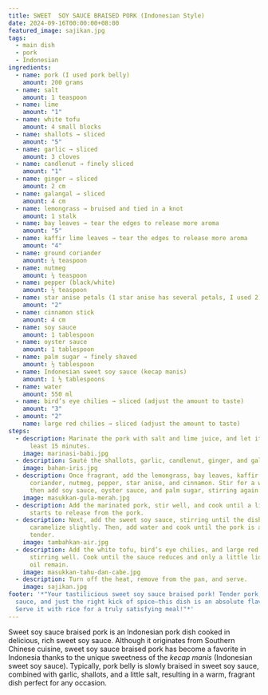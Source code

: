 ```yaml
---
title: SWEET  SOY SAUCE BRAISED PORK (Indonesian Style)
date: 2024-09-16T00:00:00+08:00
featured_image: sajikan.jpg
tags:
  - main dish
  - pork
  - Indonesian
ingredients:
  - name: pork (I used pork belly)
    amount: 200 grams
  - name: salt
    amount: 1 teaspoon
  - name: lime
    amount: "1"
  - name: white tofu
    amount: 4 small blocks
  - name: shallots → sliced
    amount: "5"
  - name: garlic → sliced
    amount: 3 cloves
  - name: candlenut → finely sliced
    amount: "1"
  - name: ginger → sliced
    amount: 2 cm
  - name: galangal → sliced
    amount: 4 cm
  - name: lemongrass → bruised and tied in a knot
    amount: 1 stalk
  - name: bay leaves → tear the edges to release more aroma
    amount: "5"
  - name: kaffir lime leaves → tear the edges to release more aroma
    amount: "4"
  - name: ground coriander
    amount: ¼ teaspoon
  - name: nutmeg
    amount: ¼ teaspoon
  - name: pepper (black/white)
    amount: ½ teaspoon
  - name: star anise petals (1 star anise has several petals, I used 2)
    amount: "2"
  - name: cinnamon stick
    amount: 4 cm
  - name: soy sauce
    amount: 1 tablespoon
  - name: oyster sauce
    amount: 1 tablespoon
  - name: palm sugar → finely shaved
    amount: ½ tablespoon
  - name: Indonesian sweet soy sauce (kecap manis)
    amount: 1 ½ tablespoons
  - name: water
    amount: 550 ml
  - name: bird’s eye chilies → sliced (adjust the amount to taste)
    amount: "3"
  - amount: "2"
    name: large red chilies → sliced (adjust the amount to taste)
steps:
  - description: Marinate the pork with salt and lime juice, and let it sit for at
      least 15 minutes.
    image: marinasi-babi.jpg
  - description: Sauté the shallots, garlic, candlenut, ginger, and galangal until fragrant.
    image: bahan-iris.jpg
  - description: Once fragrant, add the lemongrass, bay leaves, kaffir lime leaves,
      coriander, nutmeg, pepper, star anise, and cinnamon. Stir for a while,
      then add soy sauce, oyster sauce, and palm sugar, stirring again.
    image: masukkan-gula-merah.jpg
  - description: Add the marinated pork, stir well, and cook until a little oil
      starts to release from the pork.
  - description: Next, add the sweet soy sauce, stirring until the dish starts to
      caramelize slightly. Then, add water and cook until the pork is almost
      tender.
    image: tambahkan-air.jpg
  - description: Add the white tofu, bird’s eye chilies, and large red chilies,
      stirring well. Cook until the sauce reduces and only a little liquid and
      oil remain.
    image: masukkan-tahu-dan-cabe.jpg
  - description: Turn off the heat, remove from the pan, and serve.
    image: sajikan.jpg
footer: '*"Your tastilicious sweet soy sauce braised pork! Tender pork, rich
  sauce, and just the right kick of spice—this dish is an absolute flavor bomb.
  Serve it with rice for a truly satisfying meal!"*'
---
```

Sweet soy sauce braised pork is an Indonesian pork dish cooked in delicious, rich sweet soy sauce. Although it originates from Southern Chinese cuisine, sweet soy sauce braised pork has become a favorite in Indonesia thanks to the unique sweetness of the *kecap manis* (Indonesian sweet soy sauce). Typically, pork belly is slowly braised in sweet soy sauce, combined with garlic, shallots, and a little salt, resulting in a warm, fragrant dish perfect for any occasion.

